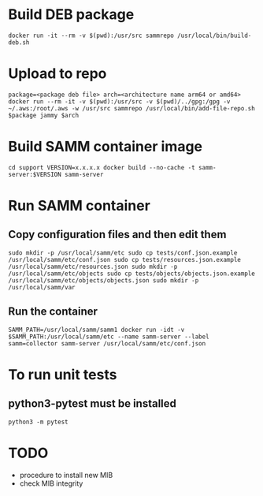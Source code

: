# Build DEB package
`docker run -it --rm -v $(pwd):/usr/src sammrepo /usr/local/bin/build-deb.sh`

# Upload to repo
`package=<package deb file>
arch=<architecture name arm64 or amd64>
docker run --rm -it -v $(pwd):/usr/src -v $(pwd)/../gpg:/gpg -v ~/.aws:/root/.aws -w /usr/src sammrepo /usr/local/bin/add-file-repo.sh $package jammy $arch`

# Build SAMM container image
`cd support
VERSION=x.x.x.x
docker build --no-cache -t samm-server:$VERSION samm-server`

# Run SAMM container
## Copy configuration files and then edit them
`sudo mkdir -p /usr/local/samm/etc
sudo cp tests/conf.json.example /usr/local/samm/etc/conf.json
sudo cp tests/resources.json.example /usr/local/samm/etc/resources.json
sudo mkdir -p /usr/local/samm/etc/objects
sudo cp tests/objects/objects.json.example /usr/local/samm/etc/objects/objects.json
sudo mkdir -p /usr/local/samm/var`

## Run the container
`SAMM_PATH=/usr/local/samm/samm1
docker run -idt -v $SAMM_PATH:/usr/local/samm/etc --name samm-server --label samm=collector samm-server /usr/local/samm/etc/conf.json`

# To run unit tests
## python3-pytest must be installed
`python3 -m pytest`

# TODO
* procedure to install new MIB
* check MIB integrity